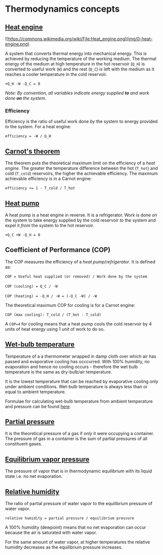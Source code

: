 # Thermodynamics concepts

## [Heat engine][1]

![https://commons.wikimedia.org/wiki/File:Heat_engine.png](img/0-heat-engine.png)

A system that converts thermal energy into mechanical energy. This is achieved by reducing the temperature of the working medium. The thermal energy of the medium at high temperature in the hot reservoir (`Q_H`) is converted to useful work (`W`) and the rest (`Q_C`) is left with the medium as it reaches a cooler temperature in the cold reservoir.

```
+Q_H -W -Q_C = 0
```

*Note: By convention, all variables indicate energy supplied **to** and work done **on** the system*.

### Efficiency

Efficiency is the ratio of useful work done *by* the system to energy provided *to* the system. For a heat engine:

```
efficiency = -W / Q_H
```

## [Carnot's theorem][2]

The theorem puts the theoretical maximum limit on the efficiency of a *heat engine*. The greater the temperature difference between the hot (`T_hot`) and cold (`T_cold`) reservoirs, the higher the achievable efficiency. The maximum achievable efficiency is in a Carnot engine:

```
efficiency <= 1 - T_cold / T_hot
```

## [Heat pump][7]

A heat pump is a heat engine in reverse. It is a refrigerator. Work is done *on* the system to take energy supplied by the cold reservoir *to* the system and expel it *from* the system to the hot reservoir.

```
+Q_C +W -Q_H = 0
```

## Coefficient of Performance (COP)

The COP measures the efficiency of a *heat pump*/*refrigerator*. It is defined as:

```
COP = Useful heat supplied (or removed) / Work done by the system

COP (cooling) = Q_C / -W

COP (heating) = -Q_H / -W = (-Q_C -W) / -W
```

The theoretical maximum COP for cooling is for a Carnot engine:

```
COP (max cooling): T_cold / (T_hot - T_cold)
```

A `COP=4` for cooling means that a heat pump cools the cold reservoir by 4 units of heat energy using 1 unit of work to do so.

## [Wet-bulb temperature][3]

Temperature of a a thermometer wrapped in damp cloth over which air has passed and evaporative cooling has occcurred. With 100% humidity, no evaporation and hence no cooling occurs - therefore the wet bulb temperature is the same as dry-bulb/air temperature.

It is the lowest temperature that can be reached by evaporative cooling only under ambient conditions. Wet-bulb temperature is always less than or equal to ambient temperature.

Formulae for calculating wet-bulb temperature from ambient temperature and pressure can be found [here][7].

## [Partial pressure][4]

It is the theoretical pressure of a gas if *only* it were occupying a container. The pressure of gas in a container is the sum of partial pressures of all constituent gases.

## [Equilibrium vapor pressure][5]

The pressure of vapor that is in thermodynamic equilibrium with its liquid state i.e. no net evaporation.

## [Relative humidity][6]

The ratio of partial pressure of water vapor to the equilibrium pressure of water vapor.

```
relative humidity = partial pressure / equilibrium pressure
```

A 100% humidity (dewpoint) means that no net evaporation can occur because the air is saturated with water vapor.

For the same amount of water vapor, at higher temperatures the relative humidity decreases as the equilibrium pressure increases.

[1]: https://en.wikipedia.org/wiki/Heat_engine
[2]: https://en.wikipedia.org/wiki/Carnot's_theorem_(thermodynamics)
[3]: https://en.wikipedia.org/wiki/Wet-bulb_temperature
[4]: https://en.wikipedia.org/wiki/Partial_pressure
[5]: https://en.wikipedia.org/wiki/Vapor_pressure
[6]: https://en.wikipedia.org/wiki/Relative_humidity
[7]: https://www.weather.gov/epz/wxcalc_rh
